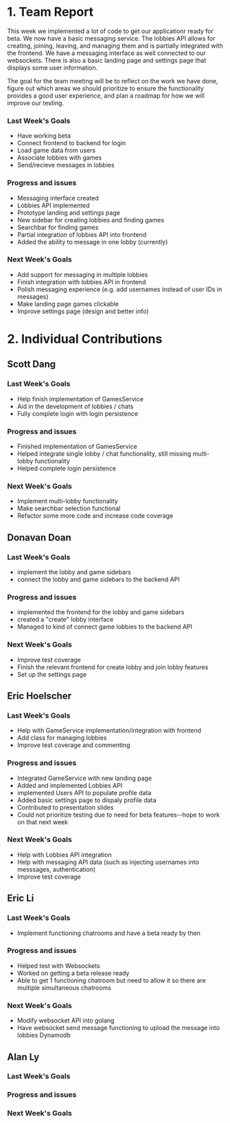 # 1. Team Report

This week we implemented a lot of code to get our applicationr ready for beta. We now have a basic messaging service. The lobbies API allows for creating, joining, leaving, and managing them and is partially integrated with the frontend. We have a messaging interface as well connected to our websockets. There is also a basic landing page and settings page that displays some user information.

The goal for the team meeting will be to reflect on the work we have done, figure out which areas we should prioritize to ensure the functionality provides a good user experience, and plan a roadmap for how we will improve our testing.

### Last Week's Goals

-   Have working beta
-   Connect frontend to backend for login
-   Load game data from users
-   Associate lobbies with games
-   Send/recieve messages in lobbies

### Progress and issues

-   Messaging interface created
-   Lobbies API implemented
-   Prototype landing and settings page
-   New sidebar for creating lobbies and finding games
-   Searchbar for finding games
-   Partial integration of lobbies API into frontend
-   Added the ability to message in one lobby (currently)

### Next Week's Goals

-   Add support for messaging in multiple lobbies
-   Finish integration with lobbies API in frontend
-   Polish messaging experience (e.g. add usernames instead of user IDs in messages)
-   Make landing page games clickable
-   Improve settings page (design and better info)

# 2. Individual Contributions

## Scott Dang

### Last Week's Goals

-   Help finish implementation of GamesService
-   Aid in the development of lobbies / chats
-   Fully complete login with login persistence

### Progress and issues

- Finished implementation of GamesService
- Helped integrate single lobby / chat functionality, still missing multi-lobby functionality
- Helped complete login persistence

### Next Week's Goals

- Implement multi-lobby functionality
- Make searchbar selection functional
- Refactor some more code and increase code coverage

## Donavan Doan

### Last Week's Goals
- implement the lobby and game sidebars 
- connect the lobby and game sidebars to the backend API 

### Progress and issues
- implemented the frontend for the lobby and game sidebars 
- created a "create" lobby interface 
- Managed to kind of connect game lobbies to the backend API 

### Next Week's Goals
- Improve test coverage
- Finish the relevant frontend for create lobby and join lobby features  
- Set up the settings page 

## Eric Hoelscher

### Last Week's Goals

-   Help with GameService implementation/integration with frontend
-   Add class for managing lobbies
-   Improve test coverage and commenting

### Progress and issues

-   Integrated GameService with new landing page
-   Added and implemented Lobbies API
-   implemented Users API to populate profile data
-   Added basic settings page to dispaly profile data
-   Contributed to presentation slides
-   Could not prioritize testing due to need for beta features--hope to work on that next week

### Next Week's Goals

-   Help with Lobbies API integration
-   Help with messaging API data (such as injecting usernames into messsages, authentication)
-   Improve test coverage

## Eric Li

### Last Week's Goals
- Implement functioning chatrooms and have a beta ready by then

### Progress and issues
- Helped test with Websockets
- Worked on getting a beta release ready
- Able to get 1 functioning chatroom but need to allow it so there are multiple simultaneous chatrooms

### Next Week's Goals
- Modify websocket API into golang
- Have websocket send message functioning to upload the message into lobbies Dynamodb

## Alan Ly

### Last Week's Goals

### Progress and issues

### Next Week's Goals
